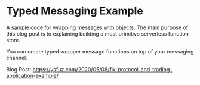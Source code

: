 # Typed Messaging Example

A sample code for wrapping messages with objects. The main purpose of this blog post is to explaining building a most primitive serverless function store.

You can create typed wrapper message functions on top of your messaging channel.

Blog Post: https://ysfuz.com/2020/05/08/fix-protocol-and-trading-application-example/
